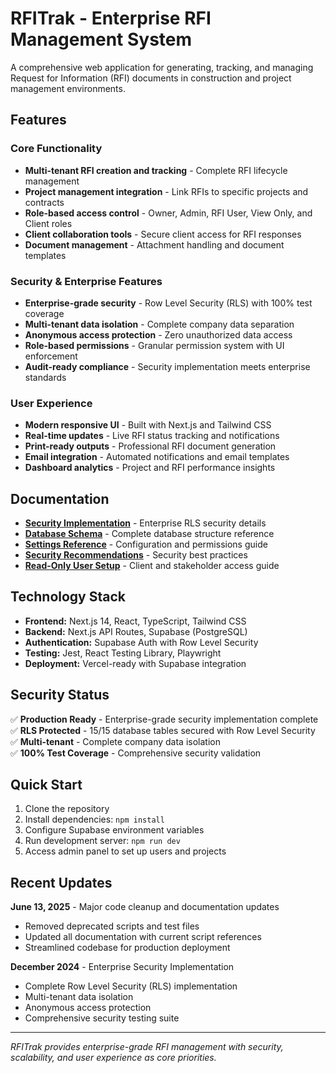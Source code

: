 # RFITrak - Enterprise RFI Management System

A comprehensive web application for generating, tracking, and managing Request for Information (RFI) documents in construction and project management environments.

## Features

### Core Functionality
- **Multi-tenant RFI creation and tracking** - Complete RFI lifecycle management
- **Project management integration** - Link RFIs to specific projects and contracts  
- **Role-based access control** - Owner, Admin, RFI User, View Only, and Client roles
- **Client collaboration tools** - Secure client access for RFI responses
- **Document management** - Attachment handling and document templates

### Security & Enterprise Features
- **Enterprise-grade security** - Row Level Security (RLS) with 100% test coverage
- **Multi-tenant data isolation** - Complete company data separation
- **Anonymous access protection** - Zero unauthorized data access
- **Role-based permissions** - Granular permission system with UI enforcement
- **Audit-ready compliance** - Security implementation meets enterprise standards

### User Experience
- **Modern responsive UI** - Built with Next.js and Tailwind CSS
- **Real-time updates** - Live RFI status tracking and notifications
- **Print-ready outputs** - Professional RFI document generation
- **Email integration** - Automated notifications and email templates
- **Dashboard analytics** - Project and RFI performance insights

## Documentation

- **[Security Implementation](docs/RLS_SECURITY_IMPLEMENTATION.md)** - Enterprise RLS security details
- **[Database Schema](docs/DATABASE_SCHEMA.md)** - Complete database structure reference
- **[Settings Reference](docs/SETTINGS_REFERENCE.md)** - Configuration and permissions guide
- **[Security Recommendations](docs/SECURITY_RECOMMENDATIONS.md)** - Security best practices
- **[Read-Only User Setup](README-READONLY-USERS.md)** - Client and stakeholder access guide

## Technology Stack

- **Frontend:** Next.js 14, React, TypeScript, Tailwind CSS
- **Backend:** Next.js API Routes, Supabase (PostgreSQL)
- **Authentication:** Supabase Auth with Row Level Security
- **Testing:** Jest, React Testing Library, Playwright
- **Deployment:** Vercel-ready with Supabase integration

## Security Status
✅ **Production Ready** - Enterprise-grade security implementation complete  
✅ **RLS Protected** - 15/15 database tables secured with Row Level Security  
✅ **Multi-tenant** - Complete company data isolation  
✅ **100% Test Coverage** - Comprehensive security validation  

## Quick Start

1. Clone the repository
2. Install dependencies: `npm install`
3. Configure Supabase environment variables
4. Run development server: `npm run dev`
5. Access admin panel to set up users and projects

## Recent Updates

**June 13, 2025** - Major code cleanup and documentation updates
- Removed deprecated scripts and test files
- Updated all documentation with current script references
- Streamlined codebase for production deployment

**December 2024** - Enterprise Security Implementation
- Complete Row Level Security (RLS) implementation
- Multi-tenant data isolation
- Anonymous access protection
- Comprehensive security testing suite

---

*RFITrak provides enterprise-grade RFI management with security, scalability, and user experience as core priorities.*
